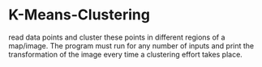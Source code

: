 # K-Means-Clustering
read data points and cluster these points in different regions of a map/image. The program must run for any number of inputs and print the transformation of the image every time a clustering effort takes place.
